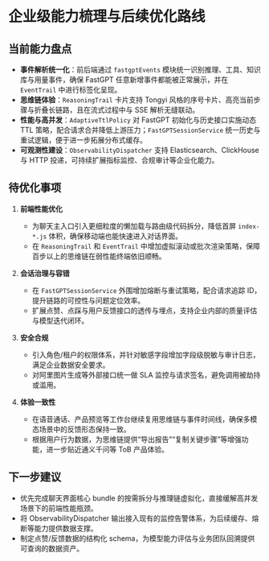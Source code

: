 # 企业级能力梳理与后续优化路线

## 当前能力盘点
- **事件解析统一化**：前后端通过 `fastgptEvents` 模块统一识别推理、工具、知识库与用量事件，确保 FastGPT 任意新增事件都能被正常展示，并在 `EventTrail` 中进行标签化呈现。
- **思维链体验**：`ReasoningTrail` 卡片支持 Tongyi 风格的序号卡片、高亮当前步骤与折叠长链路，且在流式过程中与 SSE 解析无缝联动。
- **性能与高并发**：`AdaptiveTtlPolicy` 对 FastGPT 初始化与历史接口实施动态 TTL 策略，配合请求合并降低上游压力；`FastGPTSessionService` 统一历史与重试逻辑，便于进一步拓展分布式缓存。
- **可观测性建设**：`ObservabilityDispatcher` 支持 Elasticsearch、ClickHouse 与 HTTP 投递，可持续扩展指标监控、合规审计等企业化能力。

## 待优化事项
1. **前端性能优化**
   - 为聊天主入口引入更细粒度的懒加载与路由级代码拆分，降低首屏 `index-*.js` 体积，确保移动端也能快速进入对话界面。
   - 在 `ReasoningTrail` 和 `EventTrail` 中增加虚拟滚动或批次渲染策略，保障百步以上的思维链在弱性能终端依旧顺畅。

2. **会话治理与容错**
   - 在 `FastGPTSessionService` 外围增加熔断与重试策略，配合请求追踪 ID，提升链路的可控性与问题定位效率。
   - 扩展点赞、点踩与用户反馈接口的透传与埋点，支持企业内部的质量评估与模型迭代闭环。

3. **安全合规**
   - 引入角色/租户的权限体系，并针对敏感字段增加字段级脱敏与审计日志，满足企业数据安全要求。
   - 对阿里图片生成等外部接口统一做 SLA 监控与请求签名，避免调用被劫持或滥用。

4. **体验一致性**
   - 在语音通话、产品预览等工作台继续复用思维链与事件时间线，确保多模态场景中的反馈形态保持一致。
   - 根据用户行为数据，为思维链提供“导出报告”“复制关键步骤”等增强功能，进一步贴近通义千问等 ToB 产品体验。

## 下一步建议
- 优先完成聊天界面核心 bundle 的按需拆分与推理链虚拟化，直接缓解高并发场景下的前端性能瓶颈。
- 将 ObservabilityDispatcher 输出接入现有的监控告警体系，为后续缓存、熔断等能力提供数据支撑。
- 制定点赞/反馈数据的结构化 schema，为模型能力评估与业务团队回溯提供可查询的数据资产。
